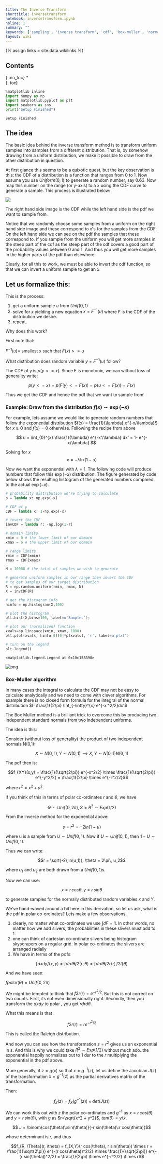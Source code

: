 ```yaml
---
title: The Inverse Transform
shorttitle: inversetransform
notebook: inversetransform.ipynb
noline: 1
summary: ""
keywords: ['sampling', 'inverse transform', 'cdf', 'box-muller', 'normal distribution']
layout: wiki
---
```

{% assign links = site.data.wikilinks %}

## Contents
{:.no_toc}
*  
{: toc}




```python
%matplotlib inline
import numpy as np
import matplotlib.pyplot as plt
import seaborn as sns
print("Setup Finished")
```


    Setup Finished


## The idea

The basic idea behind the inverse transform method is to transform uniform samples into samples from a different distribution. That is, by somehow drawing from a uniform distribution, we make it possible to draw from the other distribution in question.

At first glance this seems to be a quixotic quest, but the key observation is this: the CDF of a distribution  is a function that ranges from  0 to 1. Now assume you  use $Uniform(0,1)$ to generate a random number, say 0.63. Now map this number on the range (or y-axis) to a x using the CDF curve to generate a sample. This process is illustrated below:

![](images/invtrans.png)

The right hand side image is the CDF while the left hand side is the pdf we want to sample from.

Notice that we randomly choose some samples from a uniform on the right hand side image and these correspond to  x's for the samples from the CDF.  On the left hand side we can see on the pdf the samples that these correspond to. If you sample from the uniform you will get more samples in the steep part of the cdf as the steep part of the cdf covers a good part of the probability values between 0 and 1. And thus you will get more samples in the higher parts of the pdf than elsewhere.

Clearly, for all this to work, we must be able to invert the cdf function, so that we can invert a uniform sample to get an $x$.

## Let us formalize this:

This is the process:

1. get a uniform sample $u$ from $Unif(0,1)$
1. solve for $x$ yielding a new equation $x=F^{-1}(u)$ where $F$ is the CDF of the distribution we desire. 
1. repeat.

Why does this work?

First note that:

$F^{-1}(u) =$ smallest x such that $F(x) >=u$

What distribution does random variable $y = F^{-1}(u)$ follow?

The CDF of y  is $p(y <= x)$. Since F is monotonic, we can without loss of generality write:

$$p(y <= x) = p(F(y) <= F(x)) = p(u <= F(x)) = F(x)$$

Thus we get the CDF and hence the pdf that we want to sample from!

### Example: Draw from the distribution $f(x) \sim \exp{(-x)}$


 For example, lets assume we would like
to generate random numbers that follow the exponential distribution
$f(x) = \frac{1}{\lambda} e^{-x/\lambda}$ for $x\ge0$ and $f(x)=0$ 
otherwise. Following the recipe from above

$$ u = \int_{0}^{x} \frac{1}{\lambda} e^{-x'/\lambda} dx'  = 1- e^{-x/\lambda} $$ 

Solving for $x$ 
$$ x = - \lambda \ln (1-u) $$





Now we want the exponential with $\lambda = 1$. The following code will produce numbers that follow this $\exp{(-x)}$ distribution. The figure
generated by code below shows the resulting histogram of the generated numbers
compared to the actual $\exp{(-x)}$.



```python
# probability distribution we're trying to calculate
p = lambda x: np.exp(-x)

# CDF of p
CDF = lambda x: 1-np.exp(-x)

# invert the CDF
invCDF = lambda r: -np.log(1-r)

# domain limits
xmin = 0 # the lower limit of our domain
xmax = 6 # the upper limit of our domain

# range limits
rmin = CDF(xmin)
rmax = CDF(xmax)

N = 10000 # the total of samples we wish to generate

# generate uniform samples in our range then invert the CDF
# to get samples of our target distribution
R = np.random.uniform(rmin, rmax, N)
X = invCDF(R)

# get the histogram info
hinfo = np.histogram(X,100)

# plot the histogram
plt.hist(X,bins=100, label=u'Samples');

# plot our (normalized) function
xvals=np.linspace(xmin, xmax, 1000)
plt.plot(xvals, hinfo[0][0]*p(xvals), 'r', label=u'p(x)')

# turn on the legend
plt.legend()

```





    <matplotlib.legend.Legend at 0x10c158390>




![png](inversetransform_files/inversetransform_4_1.png)


### Box-Muller algorithm

In many cases the integral to calculate the CDF may not be easy to calculate analytically
and we need to come with clever algorithms. For example 
there is no closed form formula for the integral of the normal distribution
$I=\frac{1}{2\pi} \int_{-\infty}^{x} e^{-x'^2/2}dx'$


The Box Muller method is a brilliant trick to overcome this by producing two independent standard normals
from two independent uniforms. 

The idea is this:

Consider  (without loss of generality) the  product of two independent normals N(0,1):

$$ X \sim N(0,1), Y \sim N(0,1) \implies X,Y \sim N(0,1)N(0,1)$$

The pdf then is:

$$f_{XY}(x,y)  =  \frac{1}{\sqrt{2\pi}} e^{-x^2/2} \times \frac{1}{\sqrt{2\pi}} e^{-y^2/2} = \frac{1}{2\pi} \times e^{-r^2/2}$$

where $r^2 = x^2 + y^2$.

If you think of this in terms of polar co-ordinates $r$ and $\theta$, we have

$$\Theta \sim Unif(0, 2\pi),  S = R^2 \sim Exp(1/2)$$

From the inverse method for the exponential above:

$$ s = r^2 = -2 ln(1-u) $$

where u is a sample from $U \sim Unif(0,1)$. Now if $U \sim Unif(0,1)$, then $1-U \sim Unif(0,1)$.

Thus  we can write:

$$r = \sqrt{-2\,ln(u_1)}, \theta = 2\pi\, u_2$$

where $u_1$ and $u_2$ are both drawn from a $Unif(0,1)$s.

Now we can use:

$$x = r\,cos\theta, y = r\,sin\theta$$

to generate samples for the normally distributed random variables $x$ and $Y$.

We've hand-waved around a bit here in this derivation, so let us ask, what is the pdf in polar co-ordinates? Lets make a few observations.

1. clearly, no matter what co-ordinates we use $\int dF =1$. In other words, no matter how we add slivers, the probabilities in these slivers must add to 1.
2. one can think of cartesian co-ordinate slivers being histogram skyscrapers on a regular grid. In polar co-ordinates the slivers are arranged radially
3. We have in terms of the pdfs:

$$\int dx dy f(x,y) = \int dr d\theta f2(r, \theta) = \int dr d\theta f2r(r)\, f2t(\theta)$$

And we have seen:

$fpolar(\theta) =Unif(0, 2\pi)$

We might be tempted to think that $f2r(r) = e^{-r^2/2}$. But this is not correct on two counts. First, its not even dimensionally right. Secondly, then you transform the $dxdy$ to polar , you get $rdrd\theta$.

What this means is that :

$$f2r(r) = re^{-r^2/2}$$

This is called the Raleigh distribution.

And now you can see how the transformation $s=r^2$ gives us an exponential in s. And this is why we could take $R^2 \sim Exp(1/2)$ without much ado..the exponential happily normalizes out to 1 dur to the $r$ multiplying the exponential in the pdf above.

More generally, if $z=g(x)$ so that $x=g^{-1}(z)$, let us define the Jacobian $J(z)$ of the transformation  $x=g^{-1}(z)$ as the partial derivatives matrix of the transformation.

Then:

$$f_Z(z) = f_X(g^{-1}(z)) \times det(J(z))$$

We can work this out with $z$ the polar co-ordinates and  $g^{-1}$ as $x=r\,cos(\theta)$ and $y=r\,sin(\theta)$, with $g$ as $r=\sqrt{x^2 + y^2}$, $tan(\theta) = y/x$.

$$ J =  \binom{cos(\theta)\:sin(\theta)}{-r sin(\theta)\:r cos(\theta)}$$

whose determinant is  $r$,  and thus

$$f_{R, \Theta}(r, \theta) = f_{X,Y}(r cos(\theta), r sin(\theta)) \times r =  \frac{1}{\sqrt{2\pi}} e^{-(r cos(\theta))^2/2} \times \frac{1}{\sqrt{2\pi}} e^{-(r sin(\theta))^2/2} = \frac{1}{2\pi} \times e^{-r^2/2} \times r$$
